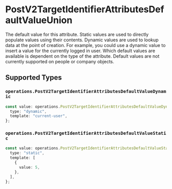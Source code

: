 # PostV2TargetIdentifierAttributesDefaultValueUnion

The default value for this attribute. Static values are used to directly populate values using their contents. Dynamic values are used to lookup data at the point of creation. For example, you could use a dynamic value to insert a value for the currently logged in user. Which default values are available is dependent on the type of the attribute. Default values are not currently supported on people or company objects.


## Supported Types

### `operations.PostV2TargetIdentifierAttributesDefaultValueDynamic`

```typescript
const value: operations.PostV2TargetIdentifierAttributesDefaultValueDynamic = {
  type: "dynamic",
  template: "current-user",
};
```

### `operations.PostV2TargetIdentifierAttributesDefaultValueStatic`

```typescript
const value: operations.PostV2TargetIdentifierAttributesDefaultValueStatic = {
  type: "static",
  template: [
    {
      value: 5,
    },
  ],
};
```

